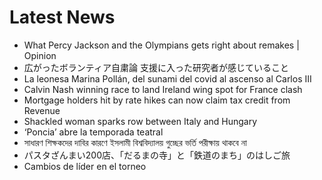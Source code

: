 # Latest News
-  What Percy Jackson and the Olympians gets right about remakes | Opinion
-  広がったボランティア自粛論 支援に入った研究者が感じていること
-  La leonesa Marina Pollán, del sunami del covid al ascenso al Carlos III
-  Calvin Nash winning race to land Ireland wing spot for France clash
-  Mortgage holders hit by rate hikes can now claim tax credit from Revenue
-  Shackled woman sparks row between Italy and Hungary
-  ‘Poncia’ abre la temporada teatral
-  সাধারণ শিক্ষকদের দাবির কারণে ইসলামী বিশ্ববিদ্যালয় গুচ্ছের ভর্তি পরীক্ষায় থাকবে না
-  パスタざんまい200店、「だるまの寺」と「鉄道のまち」のはしご旅
-  Cambios de líder en el torneo
